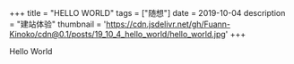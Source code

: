 +++
title = "HELLO WORLD"
tags = ["随想"]
date = 2019-10-04
description = "建站体验"
thumbnail = 'https://cdn.jsdelivr.net/gh/Fuann-Kinoko/cdn@0.1/posts/19_10_4_hello_world/hello_world.jpg'
+++

Hello World
